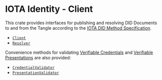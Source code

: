 IOTA Identity - Client
===

This crate provides interfaces for publishing and resolving DID Documents to and from the Tangle according to the [IOTA DID Method Specification](https://wiki.iota.org/identity.rs/specs/did/iota_did_method_spec).

- [`Client`](crate::tangle::Client)
- [`Resolver`](crate::tangle::Resolver)

Convenience methods for validating [Verifiable Credentials](https://wiki.iota.org/identity.rs/concepts/verifiable_credentials/overview) and [Verifiable Presentations](https://wiki.iota.org/identity.rs/concepts/verifiable_credentials/verifiable_presentations) are also provided:

- [`CredentialValidator`](crate::credential::CredentialValidator)
- [`PresentationValidator`](crate::credential::PresentationValidator)
